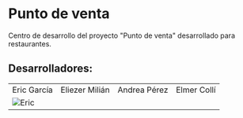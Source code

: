 <h1>Punto de venta</h1>
<p>Centro de desarrollo del proyecto "Punto de venta" desarrollado para restaurantes.</p>
<h2>Desarrolladores:</h2>
<table>
  <tr>
    <td>Eric García</td>
    <td>Eliezer Milián</td>
    <td>Andrea Pérez</td>
    <td>Elmer Collí</td>
  </tr>
  <tr>
    <td><img src="https://estaticos-cdn.prensaiberica.es/clip/5c93583a-5d76-44b8-9d80-e08bd6bdae00_alta-libre-aspect-ratio_default_0.jpg" alt="Eric"></td>
  </tr>
</table>
